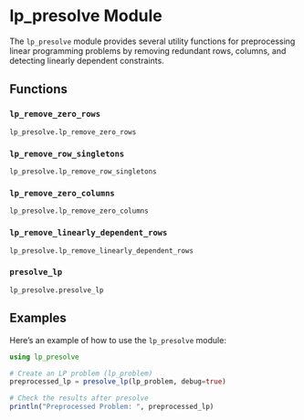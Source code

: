 # lp_presolve Module

The `lp_presolve` module provides several utility functions for preprocessing linear programming problems by removing redundant rows, columns, and detecting linearly dependent constraints.

## Functions

### `lp_remove_zero_rows`

```@docs
lp_presolve.lp_remove_zero_rows
```

### `lp_remove_row_singletons`

```@docs
lp_presolve.lp_remove_row_singletons
```

### `lp_remove_zero_columns`

```@docs
lp_presolve.lp_remove_zero_columns
```

### `lp_remove_linearly_dependent_rows`

```@docs
lp_presolve.lp_remove_linearly_dependent_rows
```

### `presolve_lp`

```@docs
lp_presolve.presolve_lp
```

## Examples

Here’s an example of how to use the `lp_presolve` module:

```julia
using lp_presolve

# Create an LP problem (lp_problem)
preprocessed_lp = presolve_lp(lp_problem, debug=true)

# Check the results after presolve
println("Preprocessed Problem: ", preprocessed_lp)
```
